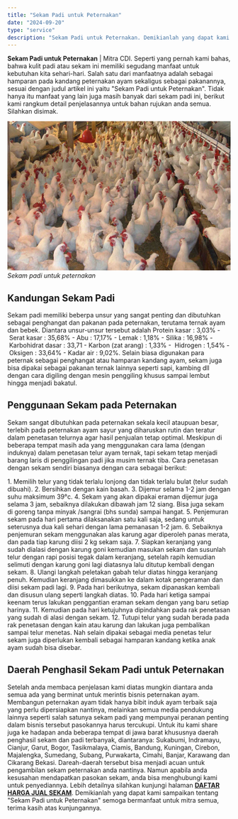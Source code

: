 ```yaml
---
title: "Sekam Padi untuk Peternakan"
date: "2024-09-20"
type: "service"
description: "Sekam Padi untuk Peternakan. Demikianlah yang dapat kami sampaikan tentang Sekam Padi untuk Peternakan semoga bermanfaat untuk mitra semua, terima kasih at..."
---
```


**Sekam Padi untuk Peternakan** | Mitra CDI. Seperti yang pernah kami bahas, bahwa kulit padi atau sekam ini memiliki segudang manfaat untuk kebutuhan kita sehari-hari. Salah satu dari manfaatnya adalah sebagai hamparan pada kandang peternakan ayam sekaligus sebagai pakanannya, sesuai dengan judul artikel ini yaitu "Sekam Padi untuk Peternakan". Tidak hanya itu manfaat yang lain juga masih banyak dari sekam padi ini, berikut kami rangkum detail penjelasannya untuk bahan rujukan anda semua. Silahkan disimak.

![Sekam padi untuk peternakan](/images/blog/peternakan-ayam.jpg)
*Sekam padi untuk peternakan*

 ## Kandungan Sekam Padi
    
Sekam padi memiliki beberpa unsur yang sangat penting dan dibutuhkan sebagai penghangat dan pakanan pada peternakan, terutama ternak ayam dan bebek. Diantara unsur-unsur tersebut adalah Protein kasar : 3,03% - Serat kasar : 35,68% - Abu : 17,17% - Lemak : 1,18% - Silika : 16,98% - Karbohidrat dasar : 33,71 - Karbon (zat arang) : 1,33% -  Hidrogen : 1,54% - Oksigen : 33,64% - Kadar air : 9,02%. Selain biasa digunakan para peternak sebagai penghangat atau hamparan kandang ayam, sekam juga bisa dipakai sebagai pakanan ternak lainnya seperti sapi, kambing dll dengan cara digiling dengan mesin penggiling khusus sampai lembut hingga menjadi bakatul.

 ## Penggunaan Sekam pada Peternakan
    
Sekam sangat dibutuhkan pada peternakan sekala kecil ataupuan besar, terlebih pada peternakan ayam sayur yang diharuskan rutin dan teratur dalam penetasan telurnya agar hasil penjualan tetap optimal. Meskipun di beberapa tempat masih ada yang menggunakan cara lama (dengan induknya) dalam penetasan telur ayam ternak, tapi sekam tetap menjadi barang laris di penggilingan padi jika musim ternak tiba. Cara penetasan dengan sekam sendiri biasanya dengan cara sebagai berikut:

1\. Memilih telur yang tidak terlalu lonjong dan tidak terlalu bulat (telur sudah dibuahi).
2\. Bersihkan dengan kain basah.
3\. Dijemur selama 1-2 jam dengan suhu maksimum 39°c.
4\. Sekam yang akan dipakai eraman dijemur juga selama 3 jam, sebaiknya dilakukan dibawah jam 12 siang. Bisa juga sekam di goreng tanpa minyak /sangrai (bhs sunda) sampai hangat.
5\. Penjemuran sekam pada hari pertama dilaksanakan satu kali saja, sedang untuk seterusnya dua kali sehari dengan lama pemanasan 1-2 jam.
6\. Sebaiknya penjemuran sekam menggunakan alas karung agar diperoleh panas merata, dan pada tiap karung diisi 2 kg sekam saja.
7\. Siapkan keranjang yang sudah dialasi dengan karung goni kemudian masukan sekam dan susunlah telur dengan rapi posisi tegak dalam keranjang, setelah rapih kemudian selimuti dengan karung goni lagi diatasnya lalu ditutup kembali dengan sekam.
8\. Ulangi langkah peletakan gabah telur diatas hingga keranjang penuh. Kemudian keranjang dimasukkan ke dalam kotak pengeraman dan diisi sekam padi lagi.
9\. Pada hari berikutnya, sekam dipanaskan kembali dan disusun ulang seperti langkah diatas.
10\. Pada hari ketiga sampai keenam terus lakukan penggantian eraman sekam dengan yang baru setiap harinya.
11\. Kemudian pada hari ketujuhnya dipindahkan pada rak penetasan yang sudah di alasi dengan sekam.
12\. Tutupi telur yang sudah berada pada rak penetasan dengan kain atau karung dan lakukan juga pembalikan sampai telur menetas.
Nah selain dipakai sebagai media penetas telur sekam juga diperlukan kembali sebagai hamparan kandang ketika anak ayam sudah bisa disebar.

 ## Daerah Penghasil Sekam Padi untuk Peternakan
    
Setelah anda membaca penjelasan kami diatas mungkin diantara anda semua ada yang berminat untuk merintis bisnis peternakan ayam. Membangun peternakan ayam tidak hanya bibit induk ayam terbaik saja yang perlu dipersiapkan nantinya, melainkan semua media pendukung lainnya seperti salah satunya sekam padi yang mempunyai peranan penting dalam bisnis tersebut pasokannya harus tercukupi. Untuk itu kami share juga ke hadapan anda beberapa tempat di jawa barat khususnya daerah penghasil sekam dan padi terbanyak, diantaranya: Sukabumi, Indramayu, Cianjur, Garut, Bogor, Tasikmalaya, Ciamis, Bandung, Kuningan, Cirebon, Majalengka, Sumedang, Subang, Purwakarta, Cimahi, Banjar, Karawang dan Cikarang Bekasi. Dareah-daerah tersebut bisa menjadi acuan untuk pengambilan sekam peternakan anda nantinya. Namun apabila anda kesusahan mendapatkan pasokan sekam, anda bisa menghubungi kami untuk penyediannya. Lebih detailnya silahkan kunjungi halaman **[DAFTAR HARGA JUAL SEKAM](/blog/harga-jual-sekam-padi-dan-kotoran-ayam)**.
Demikianlah yang dapat kami sampaikan tentang "Sekam Padi untuk Peternakan" semoga bermanfaat untuk mitra semua, terima kasih atas kunjungannya.
